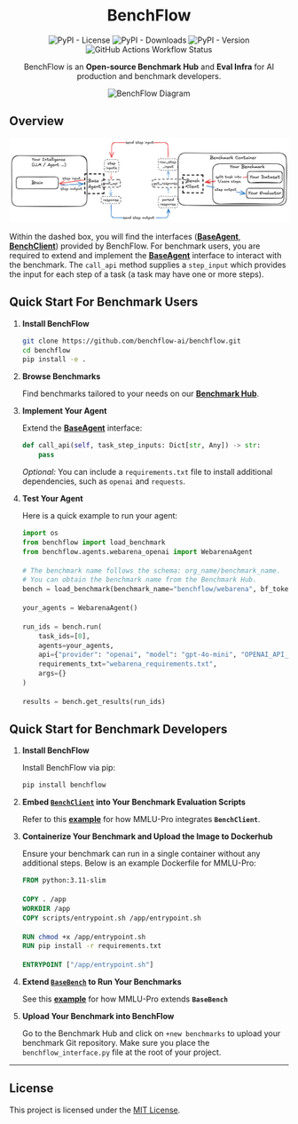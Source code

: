 <div align="center">
  <h1>BenchFlow</h1>
  <p>
    <img src="https://img.shields.io/pypi/l/benchflow?style=plastic" alt="PyPI - License">
    <img src="https://img.shields.io/pypi/dm/benchflow?style=plastic" alt="PyPI - Downloads">
    <img src="https://img.shields.io/pypi/v/benchflow?style=plastic" alt="PyPI - Version">
    <img src="https://img.shields.io/github/actions/workflow/status/benchflow-ai/benchflow/ci-daily.yaml" alt="GitHub Actions Workflow Status" >
  </p>
  <p>
    BenchFlow is an <b>Open-source Benchmark Hub</b> and <b> Eval Infra</b> for AI production and benchmark developers.
  </p>
  <img src="https://github.com/user-attachments/assets/6f0a0bb8-1bae-4628-9757-6051e452c01b" alt="BenchFlow Diagram">
</div>

## Overview

![BenchFlow Overview](docs/images/benchflow.png)

Within the dashed box, you will find the interfaces ([**BaseAgent**](./src/benchflow/BaseAgent.py), [**BenchClient**](./src/benchflow/BenchClient.py)) provided by BenchFlow. For benchmark users, you are required to extend and implement the [**BaseAgent**](./src/benchflow/BaseAgent.py) interface to interact with the benchmark. The `call_api` method supplies a `step_input` which provides the input for each step of a task (a task may have one or more steps).

## Quick Start For Benchmark Users

1. **Install BenchFlow**

   ```bash
   git clone https://github.com/benchflow-ai/benchflow.git
   cd benchflow
   pip install -e .
   ```

2. **Browse Benchmarks**

   Find benchmarks tailored to your needs on our [**Benchmark Hub**](https://staging.benchflow.ai/dashboard/benchmarks).

3. **Implement Your Agent**

   Extend the [**BaseAgent**](./src/benchflow/BaseAgent.py) interface:

   ```python
   def call_api(self, task_step_inputs: Dict[str, Any]) -> str:
       pass
   ```

   *Optional:* You can include a `requirements.txt` file to install additional dependencies, such as `openai` and `requests`.

4. **Test Your Agent**

   Here is a quick example to run your agent:

   ```python
   import os
   from benchflow import load_benchmark
   from benchflow.agents.webarena_openai import WebarenaAgent

   # The benchmark name follows the schema: org_name/benchmark_name.
   # You can obtain the benchmark name from the Benchmark Hub.
   bench = load_benchmark(benchmark_name="benchflow/webarena", bf_token=os.getenv("BF_TOKEN"))

   your_agents = WebarenaAgent()

   run_ids = bench.run(
       task_ids=[0],
       agents=your_agents,
       api={"provider": "openai", "model": "gpt-4o-mini", "OPENAI_API_KEY": os.getenv("OPENAI_API_KEY")},
       requirements_txt="webarena_requirements.txt",
       args={}
   )

   results = bench.get_results(run_ids)
   ```

## Quick Start for Benchmark Developers

1. **Install BenchFlow**

   Install BenchFlow via pip:

   ```bash
   pip install benchflow
   ```

2. **Embed [**`BenchClient`**](./src/benchflow/BenchClient.py) into Your Benchmark Evaluation Scripts**

   Refer to this [**example**](https://github.com/BenchFlow-Hub/BF-MMLU-Pro/blob/e252ba159d9df26ae92d8c3f3570639874440757/evaluate_from_api.py#L199-L220) for how MMLU-Pro integrates **`BenchClient`**.

3. **Containerize Your Benchmark and Upload the Image to Dockerhub**

   Ensure your benchmark can run in a single container without any additional steps. Below is an example Dockerfile for MMLU-Pro:

   ```Dockerfile
   FROM python:3.11-slim

   COPY . /app
   WORKDIR /app
   COPY scripts/entrypoint.sh /app/entrypoint.sh

   RUN chmod +x /app/entrypoint.sh
   RUN pip install -r requirements.txt

   ENTRYPOINT ["/app/entrypoint.sh"]
   ```

4. **Extend [**`BaseBench`**](./src/benchflow/BaseBench.py) to Run Your Benchmarks**

   See this [**example**](https://github.com/BenchFlow-Hub/BF-MMLU-Pro/blob/main/benchflow_interface.py) for how MMLU-Pro extends **`BaseBench`**

5. **Upload Your Benchmark into BenchFlow**

   Go to the Benchmark Hub and click on `+new benchmarks` to upload your benchmark Git repository. Make sure you place the `benchflow_interface.py` file at the root of your project.

---

## License

This project is licensed under the [MIT License](LICENSE).